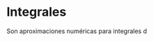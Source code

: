 


# Integrales
 
Son aproximaciones numéricas para integrales d
<!--stackedit_data:
eyJoaXN0b3J5IjpbLTY4MTI1NzE4XX0=
-->